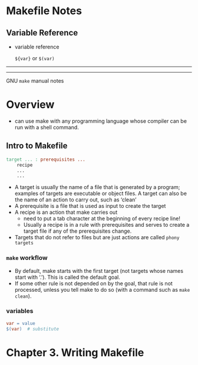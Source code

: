 # Makefile Notes

## Variable Reference

- variable reference

    `${var}` or `$(var)`

--------------
--------------
GNU `make` manual notes

# Overview

- can use make with any programming language whose compiler can be run with a shell command.

## Intro to Makefile

```Makefile
target ... : prerequisites ...
    recipe
    ...
    ...
```
- A target is usually the name of a file that is generated by a program; examples of targets are executable or object files. A target can also be the name of an action to carry out, such as ‘clean’
- A prerequisite is a file that is used as input to create the target
- A recipe is an action that make carries out
    - need to put a tab character at the beginning of every recipe line!
    - Usually a recipe is in a rule with prerequisites and serves to create a target file if any of the prerequisites change.
- Targets that do not refer to files but are just actions are called `phony targets`

### `make` workflow

- By default, make starts with the first target (not targets whose names start with ‘.’). This is called the default goal.
- If some other rule is not depended on by the goal, that rule is not processed, unless you tell make to do so (with a command such as `make clean`).

### variables

```makefile
var = value
$(var)  # substitute
```

# Chapter 3. Writing Makefile